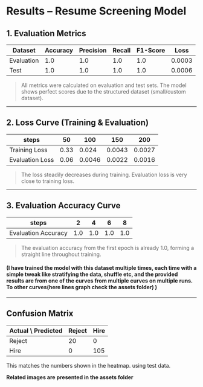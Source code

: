 # Results – Resume Screening Model

## 1. Evaluation Metrics

| Dataset     | Accuracy | Precision | Recall | F1-Score | Loss |
|------------|---------|----------|--------|----------|------|
| Evaluation | 1.0     | 1.0      | 1.0    | 1.0      | 0.0003 |
| Test       | 1.0     | 1.0      | 1.0    | 1.0      | 0.0006 |

> All metrics were calculated on evaluation and test sets. The model shows perfect scores due to the structured dataset (small/custom dataset).

---

## 2. Loss Curve (Training & Evaluation)

| steps         | 50    | 100    | 150    | 200    |     
|-----------------|------|------|------|------
| Training Loss   | 0.33 | 0.024 | 0.0043 | 0.0027 |
| Evaluation Loss | 0.06 | 0.0046 | 0.0022 | 0.0016 |

> The loss steadily decreases during training. Evaluation loss is very close to training loss. 

---

## 3. Evaluation Accuracy Curve

| steps             | 2    | 4    | 6    | 8    |     
|------------------|------|------|------|------|
| Evaluation Accuracy | 1.0  | 1.0  | 1.0  | 1.0  |


> The evaluation accuracy from the first epoch is already 1.0, forming a straight line throughout training.

#### (I have trained the model with this dataset multiple times, each time with a simple tweak like stratifying the data, shuffle etc, and the provided results are from one of the curves from multiple curves on multiple runs. To other curves(here lines graph check the assets folder) )
---

## Confusion Matrix

| Actual \ Predicted | Reject | Hire |
|------------------|--------|------|
| Reject            | 20     | 0    |
| Hire              | 0      | 105  |
This matches the numbers shown in the heatmap. using test data.

**Related images are presented in the assets folder**

